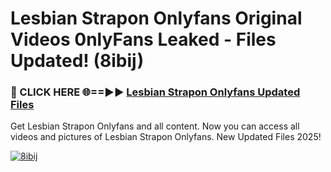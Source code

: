 # Lesbian Strapon Onlyfans Original Videos 0nlyFans Leaked - Files Updated! (8ibij)

<h3>🔴 CLICK HERE 🌐==►► <a href="https://tinyurl.com/2wckxsce" rel="nofollow">Lesbian Strapon Onlyfans Updated Files</a></h3>

Get Lesbian Strapon Onlyfans and all content. Now you can access all videos and pictures of Lesbian Strapon Onlyfans. New Updated Files 2025!

[![8ibij](https://i.imgur.com/AFduVYN.gif)](https://tinyurl.com/2wckxsce)
